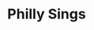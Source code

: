 ---
pid: RS19
title: Philly Sings
location_transcription: South Broad
zipcode: '19130'
outside_phl: 
neighborhood: Art Museum,Francisville
age: '23'
age_range: 20-29
instagram: 
image_file_name: RS_19.jpg
proposal_transcription: a statue honoring Philadelphia's incredible musicians and
  vocalists. I'm patichurly fond of Patti LaBelle, Marian Anderson, and Billie Holiday.
  I'd like to see portraits of these amazing sisters where they might perform today,
  outside the kimmel or sazane Roberts theater.
topic: Figure,Music,Philadelphia,Women
topic_summary: 0, 0, 0, 0
type: 2D,Image
keywords_other: 
credit: Kerian Pearson
image_labels: 
twitter: 
facebook: 
permalink: "/monuments/rs19/"
layout: item-page
---